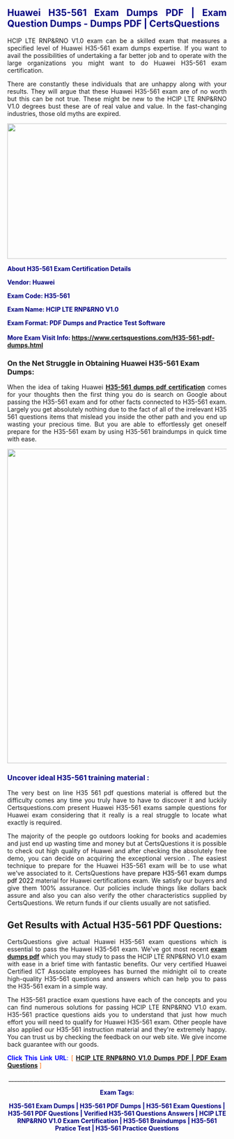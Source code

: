 <h2 style="text-align: justify;"><span style="color: #000080;">Huawei H35-561 Exam Dumps PDF | Exam Question Dumps - Dumps PDF | CertsQuestions</span></h2>
<p style="text-align: justify;">HCIP LTE RNP&RNO V1.0 exam can be a skilled exam that measures a specified level of Huawei  H35-561 exam dumps expertise. If you want to avail the possibilities of undertaking a far better job and to operate with the large organizations you might want to do Huawei H35-561 exam certification.</p>
<p style="text-align: justify;">There are constantly these individuals that are unhappy along with your results. They will argue that these Huawei  H35-561 exam are of no worth but this can be not true. These might be new to the HCIP LTE RNP&RNO V1.0 degrees bust these are of real value and value. In the fast-changing industries, those old myths are expired.</p>
<p><img style="display: block; margin-left: auto; margin-right: auto;" src="https://i.imgur.com/eaP4ae9.png" width="840" height="310" /></p>
<p><span style="color: #000080;"><strong>About H35-561 Exam Certification Details</strong></span></p>
<p><span style="color: #000080;"><strong>Vendor: Huawei<br /></strong></span></p>
<p><span style="color: #000080;"><strong>Exam Code: H35-561</strong></span></p>
<p><span style="color: #000080;"><strong>Exam Name: HCIP LTE RNP&RNO V1.0</strong></span></p>
<p><span style="color: #000080;"><strong>Exam Format: PDF Dumps and Practice Test Software<br /><br />More Exam Visit Info: <span style="color: #ff6600;"><a href="https://www.certsquestions.com/H35-561-pdf-dumps.html">https://www.certsquestions.com/H35-561-pdf-dumps.html</a></span></strong></span></p>
<h3>On the Net Struggle in Obtaining Huawei H35-561 Exam Dumps:</h3>
<p style="text-align: justify;">When the idea of taking Huawei <a href="https://www.certsquestions.com/H35-561-pdf-dumps.html"><strong> H35-561 dumps pdf certification</strong></a> comes for your thoughts then the first thing you do is search on Google about passing the H35-561 exam and for other facts connected to H35-561 exam. Largely you get absolutely nothing due to the fact of all of the irrelevant H35 561 questions items that mislead you inside the other path and you end up wasting your precious time. But you are able to effortlessly get oneself prepare for the H35-561 exam by using H35-561 braindumps in quick time with ease.</p>
<p><a href="https://www.certsquestions.com/H35-561-pdf-dumps.html"><img style="display: block; margin-left: auto; margin-right: auto;" src="https://i.imgur.com/pxhoKQ2.png" width="720" /></a></p>
<h3><span style="color: #000080;">Uncover ideal  H35-561 training material :</span></h3>
<p style="text-align: justify;">The very best on line H35 561 pdf questions material is offered but the difficulty comes any time you truly have to have to discover it and luckily Certsquestions.com present Huawei H35-561 exams sample questions for Huawei  exam considering that it really is a real struggle to locate what exactly is required.</p>
<p style="text-align: justify;">The majority of the people go outdoors looking for books and academies and just end up wasting time and money but at CertsQuestions it is possible to check out high quality of Huawei  and after checking the absolutely free demo, you can decide on acquiring the exceptional version . The easiest technique to prepare for the Huawei H35-561 exam will be to use what we've associated to it. CertsQuestions have <span style="color: #000000;">prepare H35-561 exam dumps pdf 2022</span> material for Huawei certifications exam. We satisfy our buyers and give them 100% assurance. Our policies include things like dollars back assure and also you can also verify the other characteristics supplied by CertsQuestions. We return funds if our clients usually are not satisfied.</p>
<h2>Get Results with Actual H35-561 PDF Questions:</h2>
<p style="text-align: justify;">CertsQuestions give actual Huawei H35-561 exam questions which is essential to pass the Huawei  H35-561 exam. We've got most recent<strong>&nbsp;<a href="https://www.certsquestions.com/">exam dumps pdf</a></strong>&nbsp;which you may study to pass the HCIP LTE RNP&RNO V1.0 exam with ease in a brief time with fantastic benefits. Our very certified Huawei Certified ICT Associate employees has burned the midnight oil to create high-quality H35-561 questions and answers which can help you to pass the H35-561 exam in a simple way.</p>
<p style="text-align: justify;">The H35-561 practice exam questions have each of the concepts and you can find numerous solutions for passing HCIP LTE RNP&RNO V1.0 exam. H35-561 practice questions aids you to understand that just how much effort you will need to qualify for Huawei  H35-561 exam. Other people have also applied our H35-561 instruction material and they're extremely happy. You can trust us by checking the feedback on our web site. We give income back guarantee with our goods.</p>
<p style="text-align: justify;"><span style="color: #0000ff;"><strong>Click This Link URL</strong>:</span> <span style="color: #ff6600;">[ <strong><a href="https://www.certsquestions.com/huawei-certified-ict-associate-certification.html">HCIP LTE RNP&RNO V1.0 Dumps PDF | PDF Exam Questions</a></strong> ]</span></p>
<p style="text-align: center;">______________________________________________________________________________</p>
<p style="text-align: center;"><span style="color: #000080;"><strong>Exam Tags:</strong></span></p>
<p style="text-align: center;"><span style="color: #000080;"><strong>H35-561 Exam Dumps | H35-561 PDF Dumps | H35-561 Exam Questions | H35-561 PDF Questions | Verified H35-561 Questions Answers | HCIP LTE RNP&RNO V1.0 Exam Certification | H35-561 Braindumps | H35-561 Pratice Test | H35-561 Practice Questions</strong></span></p>
